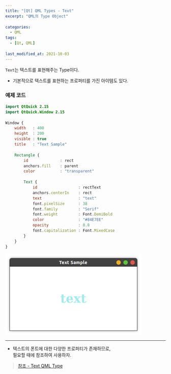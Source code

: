 ```yaml
---
title: "[Qt] QML Types - Text"
excerpt: "QML의 Type Object"

categories:
  - QML
tags:
  - [Qt, QML]

last_modified_at: 2021-10-03
---
```


`Text`는 텍스트를 표현해주는 Type이다.

* 기본적으로 텍스트를 표현하는 프로퍼티를 가진 아이템도 있다.

### 예제 코드

```qml
import QtQuick 2.15
import QtQuick.Window 2.15

Window {
    width   : 400
    height  : 200
    visible : true
    title   : "Text Sample"

    Rectangle {
        id              : rect
        anchors.fill    : parent
        color           : "transparent"

        Text {
            id                  : rectText
            anchors.centerIn    : rect
            text                : "text"
            font.pixelSize      : 38
            font.family         : "Serif"
            font.weight         : Font.DemiBold
            color               : "#84E7EE"
            opacity             : 0.8
            font.capitalization : Font.MixedCase
        }
    }
}
```

![image](/images/qml-image/Text_result.png)
___

* 텍스트의 폰트에 대한 다양한 프로퍼티가 존재하므로,   
필요할 때에 참조하여 사용하자.

> [참조 - Text QML Type](https://doc.qt.io/qt-5/qml-qtquick-text.html)